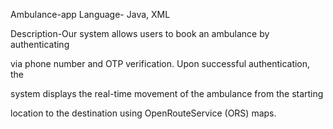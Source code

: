 Ambulance-app
Language- Java, XML

Description-Our system allows users to book an ambulance by authenticating

via phone number and OTP verification. Upon successful authentication, the

system displays the real-time movement of the ambulance from the starting

location to the destination using OpenRouteService (ORS) maps.
